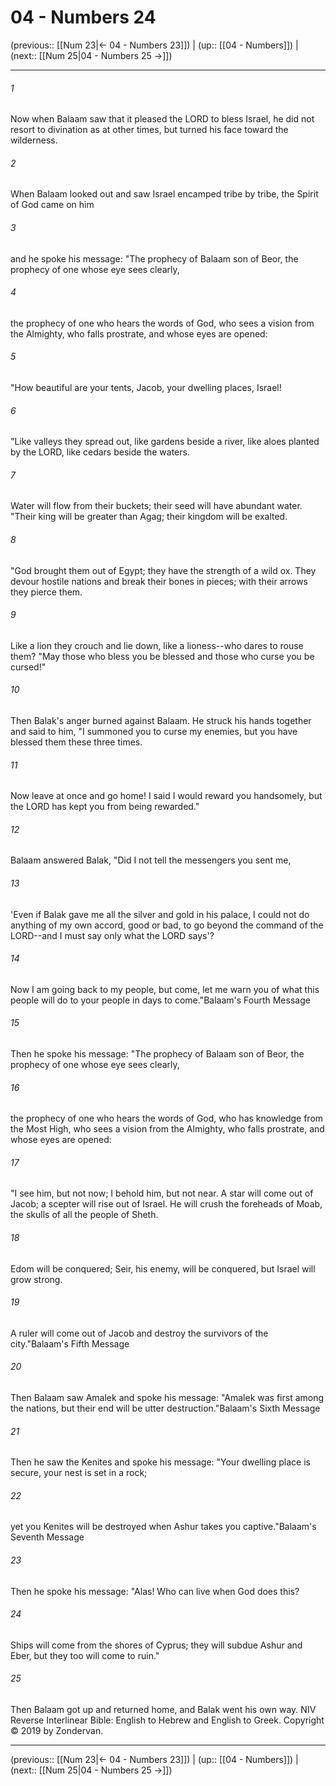 # 04 - Numbers 24

(previous:: [[Num 23|← 04 - Numbers 23]]) | (up:: [[04 - Numbers]]) | (next:: [[Num 25|04 - Numbers 25 →]])

***


###### 1 
Now when Balaam saw that it pleased the LORD to bless Israel, he did not resort to divination as at other times, but turned his face toward the wilderness. 

###### 2 
When Balaam looked out and saw Israel encamped tribe by tribe, the Spirit of God came on him 

###### 3 
and he spoke his message: "The prophecy of Balaam son of Beor, the prophecy of one whose eye sees clearly, 

###### 4 
the prophecy of one who hears the words of God, who sees a vision from the Almighty, who falls prostrate, and whose eyes are opened: 

###### 5 
"How beautiful are your tents, Jacob, your dwelling places, Israel! 

###### 6 
"Like valleys they spread out, like gardens beside a river, like aloes planted by the LORD, like cedars beside the waters. 

###### 7 
Water will flow from their buckets; their seed will have abundant water. "Their king will be greater than Agag; their kingdom will be exalted. 

###### 8 
"God brought them out of Egypt; they have the strength of a wild ox. They devour hostile nations and break their bones in pieces; with their arrows they pierce them. 

###### 9 
Like a lion they crouch and lie down, like a lioness--who dares to rouse them? "May those who bless you be blessed and those who curse you be cursed!" 

###### 10 
Then Balak's anger burned against Balaam. He struck his hands together and said to him, "I summoned you to curse my enemies, but you have blessed them these three times. 

###### 11 
Now leave at once and go home! I said I would reward you handsomely, but the LORD has kept you from being rewarded." 

###### 12 
Balaam answered Balak, "Did I not tell the messengers you sent me, 

###### 13 
'Even if Balak gave me all the silver and gold in his palace, I could not do anything of my own accord, good or bad, to go beyond the command of the LORD--and I must say only what the LORD says'? 

###### 14 
Now I am going back to my people, but come, let me warn you of what this people will do to your people in days to come."Balaam's Fourth Message 

###### 15 
Then he spoke his message: "The prophecy of Balaam son of Beor, the prophecy of one whose eye sees clearly, 

###### 16 
the prophecy of one who hears the words of God, who has knowledge from the Most High, who sees a vision from the Almighty, who falls prostrate, and whose eyes are opened: 

###### 17 
"I see him, but not now; I behold him, but not near. A star will come out of Jacob; a scepter will rise out of Israel. He will crush the foreheads of Moab, the skulls of all the people of Sheth. 

###### 18 
Edom will be conquered; Seir, his enemy, will be conquered, but Israel will grow strong. 

###### 19 
A ruler will come out of Jacob and destroy the survivors of the city."Balaam's Fifth Message 

###### 20 
Then Balaam saw Amalek and spoke his message: "Amalek was first among the nations, but their end will be utter destruction."Balaam's Sixth Message 

###### 21 
Then he saw the Kenites and spoke his message: "Your dwelling place is secure, your nest is set in a rock; 

###### 22 
yet you Kenites will be destroyed when Ashur takes you captive."Balaam's Seventh Message 

###### 23 
Then he spoke his message: "Alas! Who can live when God does this? 

###### 24 
Ships will come from the shores of Cyprus; they will subdue Ashur and Eber, but they too will come to ruin." 

###### 25 
Then Balaam got up and returned home, and Balak went his own way. NIV Reverse Interlinear Bible: English to Hebrew and English to Greek. Copyright © 2019 by Zondervan.

***

(previous:: [[Num 23|← 04 - Numbers 23]]) | (up:: [[04 - Numbers]]) | (next:: [[Num 25|04 - Numbers 25 →]])
